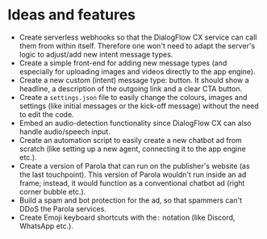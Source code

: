 # Ideas and features

- Create serverless webhooks so that the DialogFlow CX service can call them from within itself. Therefore one won't need to adapt the server's logic to adjust/add new intent message types.
- Create a simple front-end for adding new message types (and especially for uploading images and videos directly to the app engine).
- Create a new custom (intent) message type: button. It should show a headline, a description of the outgoing link and a clear CTA button.
- Create a `settings.json` file to easily change the colours, images and settings (like initial messages or the kick-off message) without the need to edit the code.
- Embed an audio-detection functionality since DialogFlow CX can also handle audio/speech input.
- Create an automation script to easily create a new chatbot ad from scratch (like setting up a new agent, connecting it to the app engine etc.).
- Create a version of Parola that can run on the publisher's website (as the last touchpoint). This version of Parola wouldn't run inside an ad frame; instead, it would function as a conventional chatbot ad (right corner bubble etc.).
- Build a spam and bot protection for the ad, so that spammers can't DDoS the Parola services.
- Create Emoji keyboard shortcuts with the`:` notation (like Discord, WhatsApp etc.).
